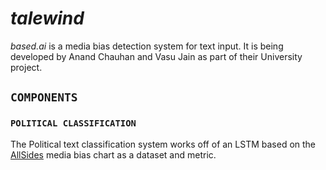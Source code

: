 # *talewind*

*based.ai* is a media bias detection system for text input. It is being developed by Anand Chauhan and Vasu Jain as part of their University project.

## `COMPONENTS`

### `POLITICAL CLASSIFICATION`

The Political text classification system works off of an LSTM based on the [AllSides](https://www.allsides.com/media-bias/media-bias-chart) media bias chart as a dataset and metric.
